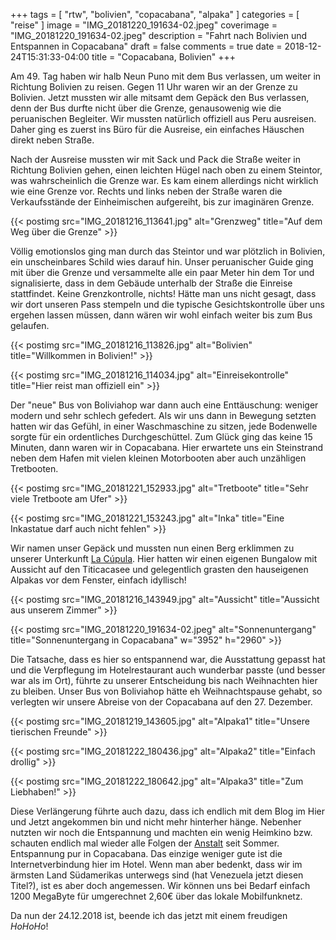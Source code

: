 +++
tags = [
    "rtw",
    "bolivien",
    "copacabana",
    "alpaka"
    ]
categories = [
    "reise"
]
image = "IMG_20181220_191634-02.jpeg"
coverimage = "IMG_20181220_191634-02.jpeg"
description = "Fahrt nach Bolivien und Entspannen in Copacabana"
draft = false
comments = true
date = 2018-12-24T15:31:33-04:00
title = "Copacabana, Bolivien"
+++

Am 49. Tag haben wir halb Neun Puno mit dem Bus verlassen, um weiter in Richtung Bolivien zu reisen. Gegen 11 Uhr waren wir an der Grenze zu Bolivien. Jetzt mussten wir alle mitsamt dem Gepäck den Bus verlassen, denn der Bus durfte nicht über die Grenze, genausowenig wie die peruanischen Begleiter. Wir mussten natürlich offiziell aus Peru ausreisen. Daher ging es zuerst ins Büro für die Ausreise, ein einfaches Häuschen direkt neben Straße. 

Nach der Ausreise mussten wir mit Sack und Pack die Straße weiter in Richtung Bolivien gehen, einen leichten Hügel nach oben zu einem Steintor, was wahrscheinlich die Grenze war. Es kam einem allerdings nicht wirklich wie eine Grenze vor. Rechts und links neben der Straße waren die Verkaufsstände der Einheimischen aufgereiht, bis zur imaginären Grenze.

{{< postimg src="IMG_20181216_113641.jpg" alt="Grenzweg" title="Auf dem Weg über die Grenze" >}}

Völlig emotionslos ging man durch das Steintor und war plötzlich in Bolivien, ein unscheinbares Schild wies darauf hin. Unser peruanischer Guide ging mit über die Grenze und versammelte alle ein paar Meter hin dem Tor und signalisierte, dass in dem Gebäude unterhalb der Straße die Einreise stattfindet. Keine Grenzkontrolle, nichts! Hätte man uns nicht gesagt, dass wir dort unseren Pass stempeln und die typische Gesichtskontrolle über uns ergehen lassen müssen, dann wären wir wohl einfach weiter bis zum Bus gelaufen.

{{< postimg src="IMG_20181216_113826.jpg" alt="Bolivien" title="Willkommen in Bolivien!" >}}

{{< postimg src="IMG_20181216_114034.jpg" alt="Einreisekontrolle" title="Hier reist man offiziell ein" >}}

Der "neue" Bus von Boliviahop war dann auch eine Enttäuschung: weniger modern und sehr schlech gefedert. Als wir uns dann in Bewegung setzten hatten wir das Gefühl, in einer Waschmaschine zu sitzen, jede Bodenwelle sorgte für ein ordentliches Durchgeschüttel. Zum Glück ging das keine 15 Minuten, dann waren wir in Copacabana. Hier erwartete uns ein Steinstrand neben dem Hafen mit vielen kleinen Motorbooten aber auch unzähligen Tretbooten. 

{{< postimg src="IMG_20181221_152933.jpg" alt="Tretboote" title="Sehr viele Tretboote am Ufer" >}}

{{< postimg src="IMG_20181221_153243.jpg" alt="Inka" title="Eine Inkastatue darf auch nicht fehlen" >}}

Wir namen unser Gepäck und mussten nun einen Berg erklimmen zu unserer Unterkunft [La Cúpula](https://goo.gl/maps/1oC4aAYWHs52). Hier hatten wir einen eigenen Bungalow mit Aussicht auf den Titicacasee und gelegentlich grasten den hauseigenen Alpakas vor dem Fenster, einfach idyllisch!

{{< postimg src="IMG_20181216_143949.jpg" alt="Aussicht" title="Aussicht aus unserem Zimmer" >}}

{{< postimg src="IMG_20181220_191634-02.jpeg" alt="Sonnenuntergang" title="Sonnenuntergang in Copacabana" w="3952" h="2960" >}}

Die Tatsache, dass es hier so entspannend war, die Ausstattung gepasst hat und die Verpflegung im Hotelrestaurant auch wunderbar passte (und besser war als im Ort), führte zu unserer Entscheidung bis nach Weihnachten hier zu bleiben. Unser Bus von Boliviahop hätte eh Weihnachtspause gehabt, so verlegten wir unsere Abreise von der Copacabana auf den 27. Dezember.

{{< postimg src="IMG_20181219_143605.jpg" alt="Alpaka1" title="Unsere tierischen Freunde" >}}

{{< postimg src="IMG_20181222_180436.jpg" alt="Alpaka2" title="Einfach drollig" >}}

{{< postimg src="IMG_20181222_180642.jpg" alt="Alpaka3" title="Zum Liebhaben!" >}}

Diese Verlängerung führte auch dazu, dass ich endlich mit dem Blog im Hier und Jetzt angekommen bin und nicht mehr hinterher hänge. Nebenher nutzten wir noch die Entspannung und machten ein wenig Heimkino bzw. schauten endlich mal wieder alle Folgen der [Anstalt](https://www.zdf.de/comedy/die-anstalt) seit Sommer. Entspannung pur in Copacabana. Das einzige weniger gute ist die Internetverbindung hier im Hotel. Wenn man aber bedenkt, dass wir im ärmsten Land Südamerikas unterwegs sind (hat Venezuela jetzt diesen Titel?), ist es aber doch angemessen. Wir können uns bei Bedarf einfach 1200 MegaByte für umgerechnet 2,60€ über das lokale Mobilfunknetz.

Da nun der 24.12.2018 ist, beende ich das jetzt mit einem freudigen _HoHoHo_!